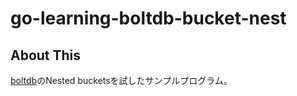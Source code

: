 # go-learning-boltdb-bucket-nest

## About This

[boltdb](https://github.com/boltdb/bolt#nested-buckets)のNested bucketsを試したサンプルプログラム。
